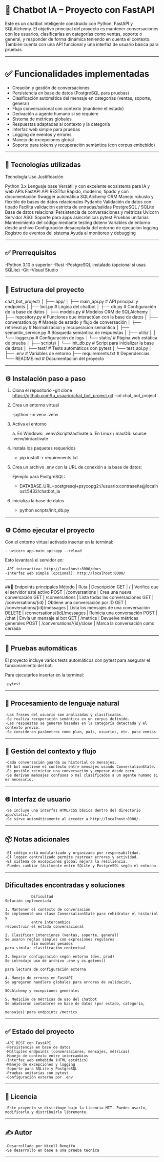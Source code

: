 # 🤖 Chatbot IA – Proyecto con FastAPI

Este es un chatbot inteligente construido con Python, FastAPI y SQLAlchemy. El objetivo principal del proyecto es mantener conversaciones con los usuarios, clasificarlas en categorías como ventas, soporte o general, y responder de forma dinámica teniendo en cuenta el contexto. También cuenta con una API funcional y una interfaz de usuario básica para pruebas.

---------------------------------------------------------------------------------------------

# ✅ Funcionalidades implementadas

- Creación y gestión de conversaciones
- Persistencia en base de datos (PostgreSQL para pruebas)
- Clasificación automática del mensaje en categorías (ventas, soporte, general)
- Flujo conversacional con contexto (mantiene el estado)
- Derivación a agente humano si se requiere
- Sistema de métricas globales
- Respuestas adaptadas al contexto y la categoría
- Interfaz web simple para pruebas
- Logging de eventos y errores
- Manejo de excepciones global
- Soporte para tokens y recuperación semántica (con corpus embebido)

---------------------------------------------------------------------------------------------

## 🧠 Tecnologías utilizadas

Tecnología	                    Uso	                                            Justificación

Python 3.x	                    Lenguaje base	                                Versátil y con excelente ecosistema para IA y web APIs
FastAPI	                        API RESTful	                                    Rápido, moderno, tipado y con documentación Swagger automática
SQLAlchemy	                    ORM	                                            Manejo robusto y flexible de bases de datos relacionales
Pydantic	                    Validación de datos con tipado	                Facilita validación estricta de entradas/salidas
PostgreSQL / SQLite	            Base de datos relacional	                    Persistencia de conversaciones y métricas
Uvicorn	                        Servidor ASGI	                                Soporte para apps asincrónicas
pytest	                        Pruebas unitarias	                            Mantenimiento del código mediante testing
dotenv	                        Variables de entorno desde archivo	            Configuración desacoplada del entorno de ejecución
logging	                        Registro de eventos del sistema	                Ayuda al monitoreo y debugging

---------------------------------------------------------------------------------------------
## ✅ Prerrequisitos

-Python 3.10 o superior
-Rust
-PostgreSQL instalado (opcional si usas SQLite)
-Git
-Visual Studio 

---------------------------------------------------------------------------------------------
## 📁 Estructura del proyecto

chat_bot_project/
│
├── app/
│ ├── main_api.py                       # API principal y endpoints
│ ├── bot.py                            # Lógica del chatbot
│ ├── db.py                             # Configuración de la base de datos
│ ├── models.py                         # Modelos ORM de SQLAlchemy
│ ├── repository.py                     # Funciones que interactúan con la base de datos
│ ├── conversation.py                   # Manejo de estado y flujo de conversación
│ ├── retrieval.py                      # Normalización y recuperación semántica
│ ├── semantic_service.py               # Búsqueda semántica de respuestas
│ ├── utils/
│ │ └── logger.py                       # Configuración de logs
│ └── static/                           # Página web estática de prueba
│
├── scripts/
│ └── init_db.py                        # Script para inicializar la base de datos
│
├── test/                               # Tests automáticos con pytest
│ └── test_api.py
|
├── .env                                # Variables de entorno
├── requirements.txt                    # Dependencias
└── README.md                           # Documentación del proyecto

---------------------------------------------------------------------------------------------

## ⚙️ Instalación paso a paso

1. Clona el repositorio
    -git clone https://github.com/tu_usuario/chat_bot_project.git
    -cd chat_bot_project

2. Crea un entorno virtual

    -python -m venv .venv

3. Activa el entorno

    a. En Windows:          .venv\Scripts\activate
    b. En Linux / macOS:    source .venv/bin/activate

4. Instala los paquetes requeridos

    - pip install -r requirements.txt

5. Crea un archivo .env con la URL de conexión a la base de datos:

    Ejemplo para PostgreSQL:

    - DATABASE_URL=postgresql+psycopg2://usuario:contraseña@localhost:5432/chatbot_ia

6. Inicializa la base de datos

    - python scripts/init_db.py

---------------------------------------------------------------------------------------------

## ⚙️ Cómo ejecutar el proyecto
Con el entorno virtual activado insertar en la terminal:

    - uvicorn app.main_api:app --reload

Esto levantará el servidor en:

    -API interactiva: http://localhost:8000/docs
    -Interfaz web simple (opcional): http://localhost:8000/

---------------------------------------------------------------------------------------------

##📡 Endpoints principales
Método	      |      Ruta	                        |   Descripción
GET     	  |      /	                            |   Verifica que el servidor esté activo
POST	      |      /conversations	                |   Crea una nueva conversación
GET	          |      /conversations	                |   Lista todas las conversaciones
GET	          |      /conversations/{id}	        |   Obtiene una conversación por ID
GET	          |      /conversations/{id}/messages	|   Lista los mensajes de una conversación
DELETE	      |      /conversations/{id}/messages	|   Reinicia una conversación
POST	      |      /chat	                        |   Envía un mensaje al bot
GET	          |      /metrics	                    |   Devuelve métricas generales
POST	      |      /conversations/{id}/close	    |   Marca la conversación como cerrada

---------------------------------------------------------------------------------------------

## 🧪 Pruebas automáticas
El proyecto incluye varios tests automáticos con pytest para asegurar el funcionamiento del bot.

Para ejecutarlos insertar en la terminal:

    -pytest

---------------------------------------------------------------------------------------------

## 🧠 Procesamiento de lenguaje natural

    -Las frases del usuario son analizadas y clasificadas.
    -Se realiza recuperación semántica en un corpus definido.
    -Las respuestas se generan basadas en la categoría detectada y el contexto previo.
    -Se consideran parámetros como plan, país, usuarios, etc. para ventas.

---------------------------------------------------------------------------------------------

## 🧩 Gestión del contexto y flujo

    -Cada conversación guarda su historial de mensajes.
    -El bot mantiene el contexto entre mensajes usando ConversationState.
    -Es posible reiniciar una conversación y empezar desde cero.
    -Se derivan mensajes confusos o mal clasificados a un agente humano si es necesario.

---------------------------------------------------------------------------------------------

## 🌐 Interfaz de usuario

    -Se incluye una interfaz HTML/CSS básica dentro del directorio app/static/.
    -Se sirve automáticamente al acceder a http://localhost:8000/.

---------------------------------------------------------------------------------------------

## 📦 Notas adicionales

    -El código está modularizado y organizado por responsabilidad.
    -El logger centralizado permite rastrear errores y actividad.
    -El sistema de excepciones global mejora la resiliencia.
    -Puedes cambiar fácilmente entre SQLite y PostgreSQL según el entorno.

---------------------------------------------------------------------------------------------

## Dificultades encontradas y soluciones

                Dificultad	                                                                                Solución implementada

    1. Mantener el contexto de conversación                                         Se implementó una clase ConversationState para rehidratar el historial y  
                entre intercambios	                                                                    reconstruir el estado conversacional

    2. Clasificar intenciones (ventas, soporte, general)                                    Se usaron reglas simples con expresiones regulares 
                sin modelos pesados	                                                                para simular clasificación contextual

    3. Separar configuración según entorno (dev, prod)	                                        Se introdujo uso de archivo .env y os.getenv() 
                                                                                                    para lectura de configuración externa

    4. Manejo de errores en FastAPI	                                                        Se agregaron handlers globales para errores de validación, 
                                                                                                        SQLAlchemy y excepciones generales

    5. Medición de métricas de uso del chatbot	                                        Se añadieron contadores en base de datos (por estado, categoría, 
                                                                                                        mensajes) para endpoints /metrics
---------------------------------------------------------------------------------------------


## ✅ Estado del proyecto

    -API REST con FastAPI
    -Persistencia en base de datos
    -Múltiples endpoints (conversaciones, mensajes, métricas)
    -Manejo de contexto entre intercambios
    -Interfaz web embebida (HTML estático)
    -Manejo de excepciones y logging
    -Soporte para SQLite y PostgreSQL
    -Pruebas unitarias con pytest
    -Configuración externa por .env

---------------------------------------------------------------------------------------------

## 📄 Licencia
    -Este proyecto se distribuye bajo la Licencia MIT. Puedes usarlo, modificarlo y distribuirlo libremente.

---------------------------------------------------------------------------------------------

## ✍️ Autor
    -Desarrollado por Nicoll Rengifo
    -Se desarrollo en base a una prueba tecnica

---------------------------------------------------------------------------------------------
